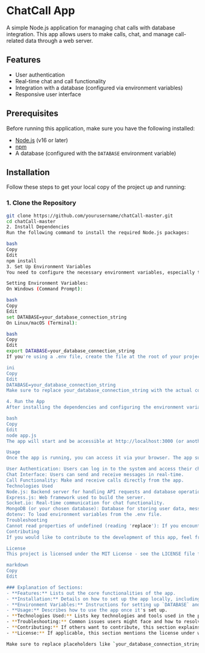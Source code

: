 # ChatCall App

A simple Node.js application for managing chat calls with database integration. This app allows users to make calls, chat, and manage call-related data through a web server.

## Features
- User authentication
- Real-time chat and call functionality
- Integration with a database (configured via environment variables)
- Responsive user interface

## Prerequisites

Before running this application, make sure you have the following installed:

- [Node.js](https://nodejs.org/) (v16 or later)
- [npm](https://www.npmjs.com/)
- A database (configured with the `DATABASE` environment variable)

## Installation

Follow these steps to get your local copy of the project up and running:

### 1. Clone the Repository

```bash
git clone https://github.com/yourusername/chatCall-master.git
cd chatCall-master
2. Install Dependencies
Run the following command to install the required Node.js packages:

bash
Copy
Edit
npm install
3. Set Up Environment Variables
You need to configure the necessary environment variables, especially the DATABASE variable. You can either set them directly in your terminal session or create a .env file at the root of your project.

Setting Environment Variables:
On Windows (Command Prompt):

bash
Copy
Edit
set DATABASE=your_database_connection_string
On Linux/macOS (Terminal):

bash
Copy
Edit
export DATABASE=your_database_connection_string
If you're using a .env file, create the file at the root of your project and add the following:

ini
Copy
Edit
DATABASE=your_database_connection_string
Make sure to replace your_database_connection_string with the actual connection string for your database.

4. Run the App
After installing the dependencies and configuring the environment variables, you can start the app by running:

bash
Copy
Edit
node app.js
The app will start and be accessible at http://localhost:3000 (or another port if configured differently).

Usage
Once the app is running, you can access it via your browser. The app supports the following features:

User Authentication: Users can log in to the system and access their chats and calls.
Chat Interface: Users can send and receive messages in real-time.
Call Functionality: Make and receive calls directly from the app.
Technologies Used
Node.js: Backend server for handling API requests and database operations.
Express.js: Web framework used to build the server.
Socket.io: Real-time communication for chat functionality.
MongoDB (or your chosen database): Database for storing user data, messages, and call logs.
dotenv: To load environment variables from the .env file.
Troubleshooting
Cannot read properties of undefined (reading 'replace'): If you encounter this error, ensure that you have correctly set the DATABASE environment variable. You may also want to check if the .env file is being loaded correctly with the dotenv package.
Contributing
If you would like to contribute to the development of this app, feel free to fork the repository, make your changes, and submit a pull request. Please make sure to follow the coding guidelines and write tests for your features.

License
This project is licensed under the MIT License - see the LICENSE file for details.

markdown
Copy
Edit

### Explanation of Sections:
- **Features:** Lists out the core functionalities of the app.
- **Installation:** Details on how to set up the app locally, including cloning the repository and installing dependencies.
- **Environment Variables:** Instructions for setting up `DATABASE` and other important variables.
- **Usage:** Describes how to use the app once it's set up.
- **Technologies Used:** Lists key technologies and tools used in the project.
- **Troubleshooting:** Common issues users might face and how to resolve them.
- **Contributing:** If others want to contribute, this section explains how to do so.
- **License:** If applicable, this section mentions the license under which the project is distributed.

Make sure to replace placeholders like `your_database_connection_string` with actual details s
